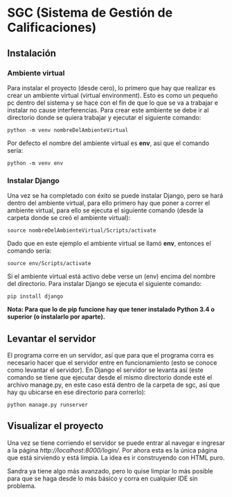 # SGC (Sistema de Gestión de Calificaciones)

## Instalación

### Ambiente virtual

Para instalar el proyecto (desde cero), lo primero que hay que realizar es crear un ambiente virtual (virtual environment). Esto es como un pequeño pc dentro del sistema y se hace con el fin de que lo que se va a trabajar e instalar no cause interferencias. Para crear este ambiente se debe ir al directorio donde se quiera trabajar y ejecutar el siguiente comando:

`python -m venv nombreDelAmbienteVirtual`

Por defecto el nombre del ambiente virtual es **env**, asi que el comando sería:

`python -m venv env`

### Instalar Django

Una vez se ha completado con éxito se puede instalar Django, pero se hará dentro del ambiente virtual, para ello primero hay que poner a correr el ambiente virtual, para ello se ejecuta el siguiente comando (desde la carpeta donde se creó el ambiente virtual):

`source nombreDelAmbienteVirtual/Scripts/activate`

Dado que en este ejemplo el ambiente virtual se llamó **env**, entonces el comando sería:

`source env/Scripts/activate`

Si el ambiente virtual está activo debe verse un (env) encima del nombre del directorio. Para instalar Django se ejecuta el siguiente comando:

`pip install django`

**Nota: Para que lo de pip funcione hay que tener instalado Python 3.4 o superior (o instalarlo por aparte).**

## Levantar el servidor

El programa corre en un servidor, así que para que el programa corra es necesario hacer que el servidor entre en funcionamiento (esto se conoce como levantar el servidor). En Django el servidor se levanta así (este comando se tiene que ejecutar desde el mismo directorio donde esté el archivo manage.py, en este caso está dentro de la carpeta de sgc, así que hay qu ubicarse en ese directorio para correrlo):

`python manage.py runserver`

## Visualizar el proyecto

Una vez se tiene corriendo el servidor se puede entrar al navegar e ingresar a la página *http://localhost:8000/login/*. Por ahora esta es la única página que está sirviendo y está limpia. La idea es ir construyendo con HTML puro.

Sandra ya tiene algo más avanzado, pero lo quise limpiar lo más posible para que se haga desde lo más básico y corra en cualquier IDE sin problema. 